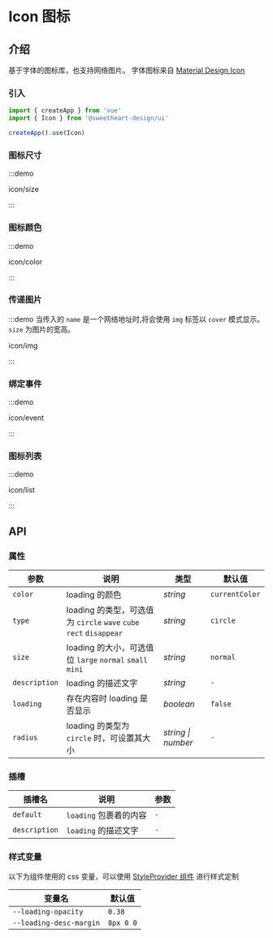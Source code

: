 # Icon 图标

## 介绍
基于字体的图标库，也支持网络图片。
字体图标来自 [Material Design Icon](https://materialdesignicons.com/)


### 引入

```js
import { createApp } from 'vue'
import { Icon } from '@sweetheart-design/ui'

createApp().use(Icon)
```


### 图标尺寸

:::demo

icon/size

:::


### 图标颜色

:::demo

icon/color

:::


### 传递图片

:::demo 当传入的 `name` 是一个网络地址时,将会使用 `img` 标签以 `cover` 模式显示。`size` 为图片的宽高。

icon/img

:::


### 绑定事件

:::demo

icon/event

:::


### 图标列表

:::demo

icon/list

:::


## API

### 属性

| 参数     | 说明                                                              | 类型     | 默认值          |
| -------- | ---------------------------------------------------------------- | -------- | -------------- |
| `color`  | loading 的颜色                                                    | _string_ | `currentColor` |
| `type`   | loading 的类型，可选值为 `circle` `wave` `cube` `rect` `disappear` | _string_ | `circle`       |
| `size`   | loading 的大小，可选值位 `large` `normal` `small` `mini`           | _string_ | `normal`       |
| `description`   | loading 的描述文字                                          | _string_ | `-`            |
| `loading`| 存在内容时 loading 是否显示                                         | _boolean_ | `false`      |
| `radius` | loading 的类型为 `circle` 时，可设置其大小                          | _string \| number_  | `-` |

### 插槽

| 插槽名 | 说明 | 参数 |
| --- | --- | --- |
| `default` | `loading` 包裹着的内容 | `-` |
| `description`    | `loading` 的描述文字 | `-` |

### 样式变量
以下为组件使用的 css 变量，可以使用 [StyleProvider 组件](#/zh-CN/style-provider) 进行样式定制

| 变量名 | 默认值 |
| --- | --- |
| `--loading-opacity` | `0.38` |
| `--loading-desc-margin` | `8px 0 0` |
